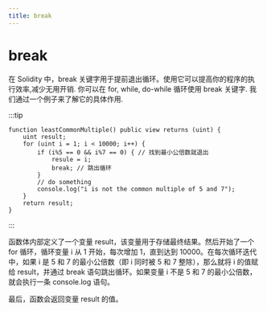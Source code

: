 ```yaml
---
title: break
---
```


# break

在 Solidity 中，break 关键字用于提前退出循环。使用它可以提高你的程序的执行效率,减少无用开销. 你可以在 for, while, do-while 循环使用 break 关键字. 我们通过一个例子来了解它的具体作用.

:::tip 
```solidity
function leastCommonMultiple() public view returns (uint) {
    uint result;    
    for (uint i = 1; i < 10000; i++) {
        if (i%5 == 0 && i%7 == 0) { // 找到最小公倍数就退出
            resule = i; 
            break; // 跳出循环
        }
        // do something
        console.log("i is not the common multiple of 5 and 7");
    }
    return result;
}
```
:::

函数体内部定义了一个变量 result，该变量用于存储最终结果。然后开始了一个 for 循环，循环变量 i 从 1 开始，每次增加 1，直到达到 10000。在每次循环迭代中，如果 i 是 5 和 7 的最小公倍数（即 i 同时被 5 和 7 整除），那么就将 i 的值赋给 result，并通过 break 语句跳出循环。如果变量 i 不是 5 和 7 的最小公倍数，就会执行一条 console.log 语句。

最后，函数会返回变量 result 的值。


